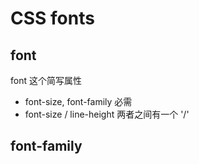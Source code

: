 # CSS fonts



## font

font 这个简写属性

- font-size, font-family 必需
- font-size / line-height 两者之间有一个 '/'

## font-family



